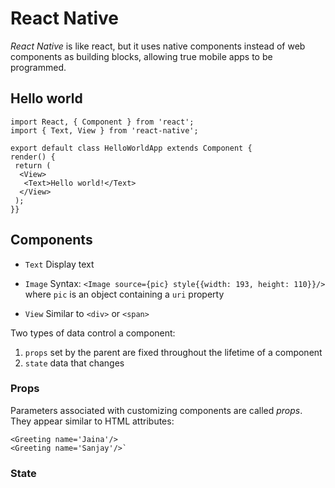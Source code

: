 # React Native
_React Native_ is like react, but it uses native components instead of web components as building blocks, allowing true mobile apps to be programmed.


## Hello world
    import React, { Component } from 'react';
    import { Text, View } from 'react-native';

    export default class HelloWorldApp extends Component {
    render() {
     return (
      <View>
       <Text>Hello world!</Text>
      </View>
     );
    }}



## Components
- `Text`
Display text

- `Image`
Syntax: `<Image source={pic} style{{width: 193, height: 110}}/>` where `pic` is an object containing a `uri` property

- `View`
Similar to `<div>` or `<span>`

Two types of data control a component: 
1. `props`
set by the parent are fixed throughout the lifetime of a component
2. `state`
data that changes


### Props
Parameters associated with customizing components are called _props_. They appear similar to HTML attributes:
    
    <Greeting name='Jaina'/>
    <Greeting name='Sanjay'/>`

### State

